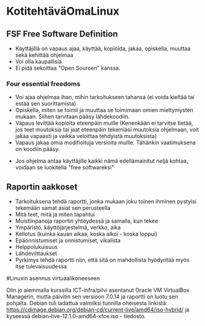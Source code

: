 # KotitehtäväOmaLinux

## FSF Free Software Definition
- Käyttäjillä on vapaus ajaa, käyttää, kopioida, jakaa, opiskella, muuttaa sekä kehittää ohjelmaa
- Voi olla kaupallisia
- Ei pidä sekoittaa "Open Sourcen" kanssa.  
### Four essential freedoms
- Voi ajaa ohjelmaa ihan, mihin tarkoitukseen tahansa (ei  voida kieltää tai estää sen suorittamista)
- Opiskella, miten se toimii ja muuttaa se toimimaan omien mieltymysten mukaan. Siihen tarvitaan pääsy lähdekoodiin.
- Vapaus levittää kopioita eteenpäin muille (Kenenkään ei tarvitse tietää, jos teet muutoksia tai jaat eteenpäin tekemiäsi muutoksia ohjelmaan, voit jakaa vapaasti ja vaikka veloittaa tehdyistä muutoksista)
- Vapaus jakaa omia modifioituja versioita muille. Tähänkin vaatimuksena on koodiin pääsy.
* Jos ohjelma antaa käyttäjille kaikki nämä edellämainitut neljä kohtaa, voidaan se luokitella "free softwareksi"
## Raportin aakkoset
- Tarkoituksena tehdä raportti, jonka mukaan joku toinen ihminen pystyisi tekemään samat asiat sen perusteella
- Mitä teet, mitä ja miten tapahtui
- Muistiinpanoja raportin yhteydessä ja samalla, kun tekee
- Ympäristö, käyttöjärjestelmä, verkko, aika
- Kellotus (kuinka kauan aikaa, koska alkoi - koska loppui)
- Epäonnistumiset ja onnistumiset, vikalista
- Helppolukuisuus
- Lähdeviittaukset
- Pyrkimys tehdä raportti niin, että sitä on mahdollista hyödyntää myös itse tulevaisuudessa

#Linuxin asennus virtuaalikoneeseen

Olin jo aiemmalla kurssilla ICT-infra/pilvi asentanut Oracle VM VirtualBox Managerin, mutta päivitin sen versioon 7.0.14 ja raportti on luotu sen pohjalta. Debian tuli ladattua valmiiksi tunnilla oheisesta linkistä:
https://cdimage.debian.org/debian-cd/current-live/amd64/iso-hybrid/ ja kyseessä debian-live-12.1.0-amd64-xfce.iso - tiedosto.





